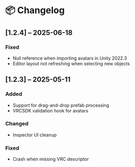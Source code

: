 # 📦 Changelog

## [1.2.4] – 2025-06-18
### Fixed
- Null reference when importing avatars in Unity 2022.3
- Editor layout not refreshing when selecting new objects

## [1.2.3] – 2025-05-11
### Added
- Support for drag-and-drop prefab processing
- VRCSDK validation hook for avatars

### Changed
- Inspector UI cleanup

### Fixed
- Crash when missing VRC descriptor
